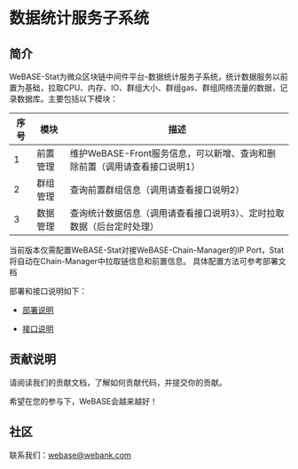 # 数据统计服务子系统

## 简介
​	WeBASE-Stat为微众区块链中间件平台-数据统计服务子系统，统计数据服务以前置为基础，拉取CPU、内存、IO、群组大小、群组gas、群组网络流量的数据，记录数据库。主要包括以下模块：

| 序号 | 模块     | 描述                                                         |
| ---- | -------- | ------------------------------------------------------------ |
| 1    | 前置管理 | 维护WeBASE-Front服务信息，可以新增、查询和删除前置（调用请查看接口说明1） |
| 2    | 群组管理 | 查询前置群组信息（调用请查看接口说明2）                      |
| 3    | 数据管理 | 查询统计数据信息（调用请查看接口说明3）、定时拉取数据（后台定时处理） |

当前版本仅需配置WeBASE-Stat对接WeBASE-Chain-Manager的IP Port，Stat将自动在Chain-Manager中拉取链信息和前置信息。
具体配置方法可参考部署文档

部署和接口说明如下：

- [部署说明](./install.md)

- [接口说明](./interface.md)

## 贡献说明
请阅读我们的贡献文档，了解如何贡献代码，并提交你的贡献。

希望在您的参与下，WeBASE会越来越好！

## 社区
联系我们：webase@webank.com
